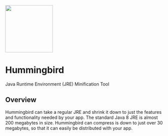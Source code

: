 <img src="https://s-media-cache-ak0.pinimg.com/originals/74/14/c9/7414c9138964f7ad1953a58ec71271f8.jpg" width="150">

# Hummingbird
Java Runtime Environment (JRE) Minification Tool

## Overview
Hummingbird can take a regular JRE and shrink it down to just the features and functionality needed by your app.  The standard Java 8 JRE is almost 200 megabytes in size.  Hummingbird can compress is down to just over 30 megabytes, so that it can easily be distributed with your app.

